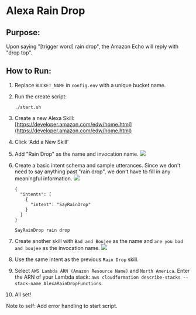 # Alexa Rain Drop

## Purpose:
Upon saying "[trigger word] rain drop", the Amazon Echo will reply with "drop top".

## How to Run:
1. Replace `BUCKET_NAME` in `config.env` with a unique bucket name.
2. Run the create script:
    ```
    ./start.sh
    ```
3. Create a new Alexa Skill: [https://developer.amazon.com/edw/home.html](https://developer.amazon.com/edw/home.html)
4. Click 'Add a New Skill'
5. Add "Rain Drop" as the name and invocation name.
    ![](https://i.imgur.com/Ul8yz2G.png)
6. Create a basic intent schema and sample utterances. Since we don't need to say anything past "rain drop", we don't have to fill in any meaningful information.
    ![](https://i.imgur.com/TnVCh1z.png)

    ```
    {
      "intents": [
        {
          "intent": "SayRainDrop"
        }
      ]
    }
    ```

    ```
    SayRainDrop rain drop
    ```

5. Create another skill with `Bad and Boujee` as the name and `are you bad and boujee` as the invocation name.
    ![](https://i.imgur.com/N1S9jvV.png)
6. Use the same intent as the previous `Rain Drop` skill.
7. Select `AWS Lambda ARN (Amazon Resource Name)` and `North America`. Enter the ARN of your Lambda stack: `aws cloudformation describe-stacks --stack-name AlexaRainDropFunctions`.
8. All set!

Note to self: Add error handling to start script.
